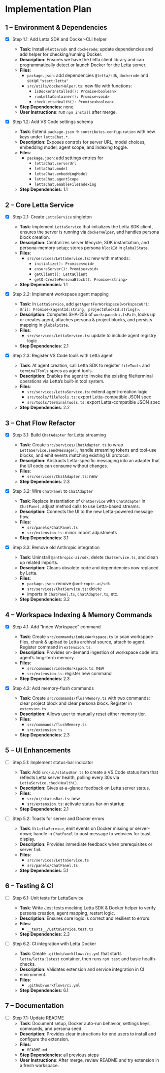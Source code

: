 # Implementation Plan

## 1 – Environment & Dependencies
- [x] Step 1.1: Add Letta SDK and Docker-CLI helper
  - **Task**: Install `@letta/sdk` and `dockerode`; update dependencies and add helper for checking/running Docker.
  - **Description**: Ensures we have the Letta client library and can programmatically detect or launch Docker for the Letta server.
  - **Files**:
    - `package.json`: add dependencies `@letta/sdk`, `dockerode` and script `"start:letta"`
    - `src/utils/dockerHelper.ts`: new file with functions:
      - `isDockerInstalled(): Promise<boolean>`
      - `runLettaContainer(): Promise<void>`
      - `checkLettaHealth(): Promise<boolean>`
  - **Step Dependencies**: none
  - **User Instructions**: run `npm install` after merge.

- [x] Step 1.2: Add VS Code settings schema
  - **Task**: Extend `package.json` → `contributes.configuration` with new keys under `lettaChat.*`.
  - **Description**: Exposes controls for server URL, model choices, embedding model, agent scope, and indexing toggle.
  - **Files**:
    - `package.json`: add settings entries for
      - `lettaChat.serverUrl`
      - `lettaChat.model`
      - `lettaChat.embeddingModel`
      - `lettaChat.agentScope`
      - `lettaChat.enableFileIndexing`
  - **Step Dependencies**: 1.1

## 2 – Core Letta Service
- [x] Step 2.1: Create `LettaService` singleton
  - **Task**: Implement `LettaService` that initializes the Letta SDK client, ensures the server is running via `dockerHelper`, and handles persona block creation.
  - **Description**: Centralizes server lifecycle, SDK instantiation, and persona-memory setup; stores persona `blockId` in `globalState`.
  - **Files**:
    - `src/services/LettaService.ts`: new with methods:
      - `initialize(): Promise<void>`
      - `ensureServer(): Promise<void>`
      - `getClient(): LettaClient`
      - `getOrCreatePersonaBlock(): Promise<string>`
  - **Step Dependencies**: 1.1

- [x] Step 2.2: Implement workspace agent mapping
  - **Task**: In `LettaService`, add `getAgentForWorkspace(workspaceUri: Uri): Promise<{agentId:string, projectBlockId:string}>`.
  - **Description**: Computes SHA-256 of `workspaceUri.fsPath`, looks up or creates agent, attaches persona & project blocks, and persists mapping in `globalState`.
  - **Files**:
    - `src/services/LettaService.ts`: update to include agent registry logic
  - **Step Dependencies**: 2.1

- [x] Step 2.3: Register VS Code tools with Letta agent
  - **Task**: At agent creation, call Letta SDK to register `fileTools` and `terminalTools` specs as agent tools.
  - **Description**: Enables the agent to invoke the existing file/terminal operations via Letta’s built-in tool system.
  - **Files**:
    - `src/services/LettaService.ts`: extend agent-creation logic
    - `src/tools/fileTools.ts`: export Letta-compatible JSON spec
    - `src/tools/terminalTools.ts`: export Letta-compatible JSON spec
  - **Step Dependencies**: 2.2

## 3 – Chat Flow Refactor
- [x] Step 3.1: Build `ChatAdapter` for Letta streaming
  - **Task**: Create `src/services/ChatAdapter.ts` to wrap `LettaService.sendMessage()`, handle streaming tokens and tool-use blocks, and emit events matching existing UI protocol.
  - **Description**: Abstracts Letta-specific messaging into an adapter that the UI code can consume without changes.
  - **Files**:
    - `src/services/ChatAdapter.ts`: new
  - **Step Dependencies**: 2.3

- [x] Step 3.2: Wire `ChatPanel` to `ChatAdapter`
  - **Task**: Replace instantiation of `ChatService` with `ChatAdapter` in `ChatPanel`, adjust method calls to use Letta-based streams.
  - **Description**: Connects the UI to the new Letta-powered message flow.
  - **Files**:
    - `src/panels/ChatPanel.ts`
    - `src/extension.ts`: minor import adjustments
  - **Step Dependencies**: 3.1

- [x] Step 3.3: Remove old Anthropic integration
  - **Task**: Uninstall `@anthropic-ai/sdk`, delete `ChatService.ts`, and clean up related imports.
  - **Description**: Cleans obsolete code and dependencies now replaced by Letta.
  - **Files**:
    - `package.json`: remove `@anthropic-ai/sdk`
    - `src/services/ChatService.ts`: delete
    - imports in `ChatPanel.ts`, `ChatAdapter.ts`, etc.
  - **Step Dependencies**: 3.2

## 4 – Workspace Indexing & Memory Commands
- [x] Step 4.1: Add “Index Workspace” command
  - **Task**: Create `src/commands/indexWorkspace.ts` to scan workspace files, chunk & upload to Letta archival source, attach to agent. Register command in `extension.ts`.
  - **Description**: Provides on-demand ingestion of workspace code into agent’s long-term memory.
  - **Files**:
    - `src/commands/indexWorkspace.ts`: new
    - `src/extension.ts`: register new command
  - **Step Dependencies**: 2.3

- [x] Step 4.2: Add memory-flush commands
  - **Task**: Create `src/commands/flushMemory.ts` with two commands: clear project block and clear persona block. Register in `extension.ts`.
  - **Description**: Allows user to manually reset either memory tier.
  - **Files**:
    - `src/commands/flushMemory.ts`
    - `src/extension.ts`
  - **Step Dependencies**: 2.3

## 5 – UI Enhancements
- [ ] Step 5.1: Implement status-bar indicator
  - **Task**: Add `src/ui/statusBar.ts` to create a VS Code status item that reflects Letta server health, polling every 30s via `LettaService.checkHealth()`.
  - **Description**: Gives at-a-glance feedback on Letta server status.
  - **Files**:
    - `src/ui/statusBar.ts`: new
    - `src/extension.ts`: activate status bar on startup
  - **Step Dependencies**: 2.1

- [ ] Step 5.2: Toasts for server and Docker errors
  - **Task**: In `LettaService`, emit events on Docker missing or server-down; handle in `ChatPanel` to post message to webview for toast display.
  - **Description**: Provides immediate feedback when prerequisites or server fail.
  - **Files**:
    - `src/services/LettaService.ts`
    - `src/panels/ChatPanel.ts`
  - **Step Dependencies**: 5.1

## 6 – Testing & CI
- [ ] Step 6.1: Unit tests for LettaService
  - **Task**: Write Jest tests mocking Letta SDK & Docker helper to verify persona creation, agent mapping, restart logic.
  - **Description**: Ensures core logic is correct and resilient to errors.
  - **Files**:
    - `__tests__/LettaService.test.ts`
  - **Step Dependencies**: 2.3

- [ ] Step 6.2: CI integration with Letta Docker
  - **Task**: Create `.github/workflows/ci.yml` that starts `letta/letta:latest` container, then runs `npm test` and basic health-checks.
  - **Description**: Validates extension and service integration in CI environment.
  - **Files**:
    - `.github/workflows/ci.yml`
  - **Step Dependencies**: 6.1

## 7 – Documentation
- [ ] Step 7.1: Update README
  - **Task**: Document setup, Docker auto-run behavior, settings keys, commands, and persona seed.
  - **Description**: Provides clear instructions for end users to install and configure the extension.
  - **Files**:
    - `README.md`
  - **Step Dependencies**: all previous steps
  - **User Instructions**: After merge, review README and try extension in a fresh workspace.

